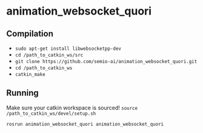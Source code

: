 # animation_websocket_quori

## Compilation

* `sudo apt-get install libwebsocketpp-dev`
* `cd /path_to_catkin_ws/src`
* `git clone https://github.com/semio-ai/animation_websocket_quori.git`
* `cd /path_to_catkin_ws`
* `catkin_make`

## Running

Make sure your catkin workspace is sourced! `source /path_to_catkin_ws/devel/setup.sh`

`rosrun animation_websocket_quori animation_websocket_quori`
